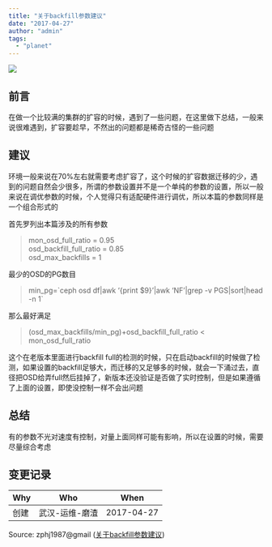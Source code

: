 ```yaml
---
title: "关于backfill参数建议"
date: "2017-04-27"
author: "admin"
tags: 
  - "planet"
---
```


  
![](images/fill.gif)  

## 前言

在做一个比较满的集群的扩容的时候，遇到了一些问题，在这里做下总结，一般来说很难遇到，扩容要趁早，不然出的问题都是稀奇古怪的一些问题  

## 建议

环境一般来说在70%左右就需要考虑扩容了，这个时候的扩容数据迁移的少，遇到的问题自然会少很多，所谓的参数设置并不是一个单纯的参数的设置，所以一般来说在调优参数的时候，个人觉得只有适配硬件进行调优，所以本篇的参数同样是一个组合形式的

首先罗列出本篇涉及的所有参数

> mon\_osd\_full\_ratio = 0.95  
> osd\_backfill\_full\_ratio = 0.85  
> osd\_max\_backfills = 1

最少的OSD的PG数目

> min\_pg=\`ceph osd df|awk ‘{print $9}’|awk ‘NF’|grep -v PGS|sort|head -n 1\`

那么最好满足

> (osd\_max\_backfills/min\_pg)+osd\_backfill\_full\_ratio < mon\_osd\_full\_ratio

这个在老版本里面进行backfill full的检测的时候，只在启动backfill的时候做了检测，如果设置的backfill足够大，而迁移的又足够多的时候，就会一下涌过去，直径把OSD给弄full然后挂掉了，新版本还没验证是否做了实时控制，但是如果遵循了上面的设置，即使没控制一样不会出问题

## 总结

有的参数不光对速度有控制，对量上面同样可能有影响，所以在设置的时候，需要尽量综合考虑

## 变更记录

| Why | Who | When |
| --- | --- | --- |
| 创建 | 武汉-运维-磨渣 | 2017-04-27 |

Source: zphj1987@gmail ([关于backfill参数建议](http://www.zphj1987.com/2017/04/27/about-backfill-conf/))
